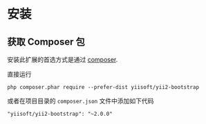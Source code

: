 安装
============

## 获取 Composer 包

安装此扩展的首选方式是通过 [composer](https://getcomposer.org/download/).

直接运行

```
php composer.phar require --prefer-dist yiisoft/yii2-bootstrap
```

或者在项目目录的 `composer.json` 文件中添加如下代码

```
"yiisoft/yii2-bootstrap": "~2.0.0"
```
